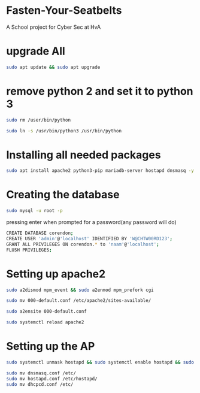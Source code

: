 # Fasten-Your-Seatbelts
A School project for Cyber Sec at HvA

# upgrade All
```bash 
sudo apt update && sudo apt upgrade
```

# remove python 2 and set it to python 3
```bash 
sudo rm /user/bin/python
```
```bash 
sudo ln -s /usr/bin/python3 /usr/bin/python
```

# Installing all needed packages 
```bash 
sudo apt install apache2 python3-pip mariadb-server hostapd dnsmasq -y
```

# Creating the database
```bash 
sudo mysql -u root -p 
```
pressing enter when prompted for a password(any password will do)
  ```bash 
  CREATE DATABASE corendon;
  CREATE USER 'admin'@'localhost' IDENTIFIED BY 'W@CHTW00RD123';
  GRANT ALL PRIVILEGES ON corendon.* to 'naam'@'localhost';
  FLUSH PRIVILEGES;
```
# Setting up apache2
```bash 
sudo a2dismod mpm_event && sudo a2enmod mpm_prefork cgi
```
```bash 
sudo mv 000-default.conf /etc/apache2/sites-available/
```
```bash 
sudo a2ensite 000-default.conf
```
```bash
sudo systemctl reload apache2
```
# Setting up the AP
```bash 
sudo systemctl unmask hostapd && sudo systemctl enable hostapd && sudo systemctl stop hostapd && sudo systemctl stop dnsmasq
```
```bash 
sudo mv dnsmasq.conf /etc/
sudo mv hostapd.conf /etc/hostapd/
sudo mv dhcpcd.conf /etc/
```
